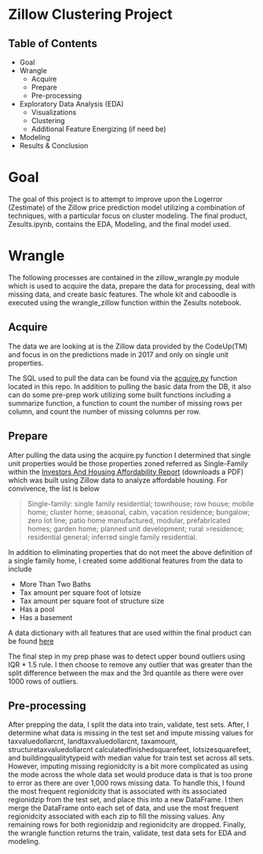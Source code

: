# Zillow Clustering Project
## Table of Contents
- Goal
- Wrangle
  - Acquire
  - Prepare
  - Pre-processing
- Exploratory Data Analysis (EDA)
  - Visualizations
  - Clustering
  - Additional Feature Energizing (if need be)
- Modeling 
- Results & Conclusion

# Goal
The goal of this project is to attempt to improve upon the Logerror (Zestimate) of the Zillow price prediction model utilizing a combination of techniques, with a particular focus on cluster modeling. The final product, Zesults.ipynb, contains the EDA, Modeling, and the final model used. 

# Wrangle
The following processes are contained in the zillow_wrangle.py module which is used to acquire the data, prepare the data for processing, deal with missing data, and create basic features. The whole kit and caboodle is executed using the wrangle_zillow function within the Zesults notebook.

## Acquire
The data we are looking at is the Zillow data provided by the CodeUp(TM) and focus in on the predictions made in 2017 and only on single unit properties. 

The SQL used to pull the data can be found via the [acquire.py](https://github.com/datastraine/zillow-cluster-project/blob/main/acquire.py) function located in this repo. In addition to pulling the basic data from the DB, it also can do some pre-prep work utilizing some built functions including a summarize function, a function to count the number of missing rows per column, and count the number of missing columns per row.

## Prepare
After pulling the data using the acquire.py function I determined that single unit properties would be those properties zoned referred as Single-Family within the [Investors And Housing Affordability Report](https://www.aeaweb.org/conference/2020/preliminary/paper/ndkr58Tk) (downloads a PDF) which was built using Zillow data to analyze affordable housing. For convivence, the list is below
 
>Single-family: single family residential; townhouse; row house; mobile home; cluster home; seasonal, cabin, vacation residence; bungalow; zero lot line; patio home manufactured, modular, prefabricated homes; garden home; planned unit development; rural >residence; residential general; inferred single family residential.

In addition to eliminating properties that do not meet the above definition of a single family home, I created some additional features from the data to include
- More Than Two Baths 
- Tax amount per square foot of lotsize
- Tax amount per square foot of structure size
- Has a pool
- Has a basement

A data dictionary with all features that are used within the final product can be found [here]()

The final step in my prep phase was to detect upper bound outliers using IQR * 1.5 rule. I then choose to remove any outlier that was greater than the split difference between the max and the 3rd quantile as there were over 1000 rows of outliers. 

## Pre-processing

After prepping the data, I split the data into train, validate, test sets. After, I determine what data is missing in the test set and impute missing values for taxvaluedollarcnt, landtaxvaluedollarcnt, taxamount, structuretaxvaluedollarcnt calculatedfinishedsquarefeet, lotsizesquarefeet, and buildingqualitytypeid with median value for train test set across all sets. However, imputing missing regionidcity is a bit more complicated as using the mode across the whole data set would produce data is that is too prone to error as there are over 1,000 rows missing data. To handle this, I found the most frequent regionidcity that is associated with its associated regionidzip from the test set, and place this into a new DataFrame. I then merge the DataFrame onto each set of data, and use the most frequent regionidcity associated with each zip to fill the missing values. Any remaining rows for both regionidzip and regionidcity are dropped. Finally, the wrangle function returns the train, validate, test data sets for EDA and modeling.